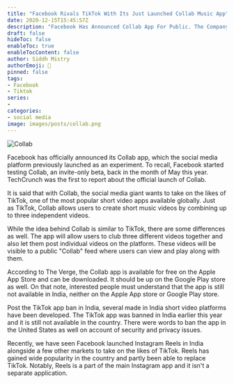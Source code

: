 ```yaml
---
title: "Facebook Rivals TikTok With Its Just Launched Collab Music App"
date: 2020-12-15T15:45:57Z
description: "Facebook Has Announced Collab App For Public. The Company Started Testing Collab, An Invite Only Beta, Back In The Month Of May This Year."
draft: false
hideToc: false
enableToc: true
enableTocContent: false
author: Siddh Mistry
authorEmoji: 🤯
pinned: false
tags:
- Facebook
- Tiktok
series:
-
categories:
- social media
image: images/posts/collab.png
---
```

![Collab](/images/posts/collab.png)

Facebook has officially announced its Collab app, which the social media platform previously launched as an experiment. To recall, Facebook started testing Collab, an invite-only beta, back in the month of May this year. TechCrunch was the first to report about the official launch of Collab.

It is said that with Collab, the social media giant wants to take on the likes of TikTok, one of the most popular short video apps available globally. Just as TikTok, Collab allows users to create short music videos by combining up to three independent videos. 

While the idea behind Collab is similar to TikTok, there are some differences as well. The app will allow users to club three different videos together and also let them post individual videos on the platform. These videos will be visible to a public "Collab" feed where users can view and play along with them.

According to The Verge, the Collab app is available for free on the Apple App Store and can be downloaded. It should be up on the Google Play store as well. On that note, interested people must understand that the app is still not available in India, neither on the Apple App store or Google Play store.

Post the TikTok app ban in India, several made in India short video platforms have been developed. The TikTok app was banned in India earlier this year and it is still not available in the country. There were words to ban the app in the United States as well on account of security and privacy issues.

Recently, we have seen Facebook launched Instagram Reels in India alongside a few other markets to take on the likes of TikTok. Reels has gained wide popularity in the country and partly been able to replace TikTok. Notably, Reels is a part of the main Instagram app and it isn't a separate application.